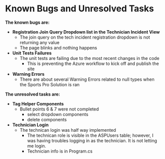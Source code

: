 # Known Bugs and Unresolved Tasks

**The known bugs are:**
</br>
- **Registration Join Query Dropdown list in the Technician Incident View**
  - The join query on the tech incident registration dropdown is not returning any value
  - The page blinks and nothing happens
- **Unit Tests Failures**
  - The unit tests are failing due to the most recent changes in the code
    - This is preventing the Azure workflow to kick off and publish the site
- **Warning Errors**
  - There are about several Warning Errors related to null types when the Sports Pro Solution is ran

**The unresolved tasks are:**
- **Tag Helper Components**
  - Bullet points 6 & 7 were not completed
    - select dropdown components
    - delete components
- **Technician Login**
  - The technican login was half way implemented
    - The technican role is visible in the ASPUsers table; however, I was having troubles logging in as the technician. It is not letting me login.
    - Technician info is in Program.cs

